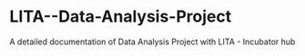 # LITA--Data-Analysis-Project
A detailed documentation of Data Analysis Project with LITA - Incubator hub 
